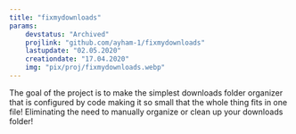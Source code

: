 ```yaml
---
title: "fixmydownloads"
params:
    devstatus: "Archived"
    projlink: "github.com/ayham-1/fixmydownloads"
    lastupdate: "02.05.2020"
    creationdate: "17.04.2020"
    img: "pix/proj/fixmydownloads.webp"
---
```


The goal of the project is to make the simplest downloads folder organizer that is configured by code making it so small that the whole thing fits in one file!  Eliminating the need to manually
organize or clean up your downloads folder!
